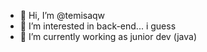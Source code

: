 - 👋 Hi, I’m @temisaqw
- 👀 I’m interested in back-end... i guess
- 🌱 I’m currently working as junior dev (java)
